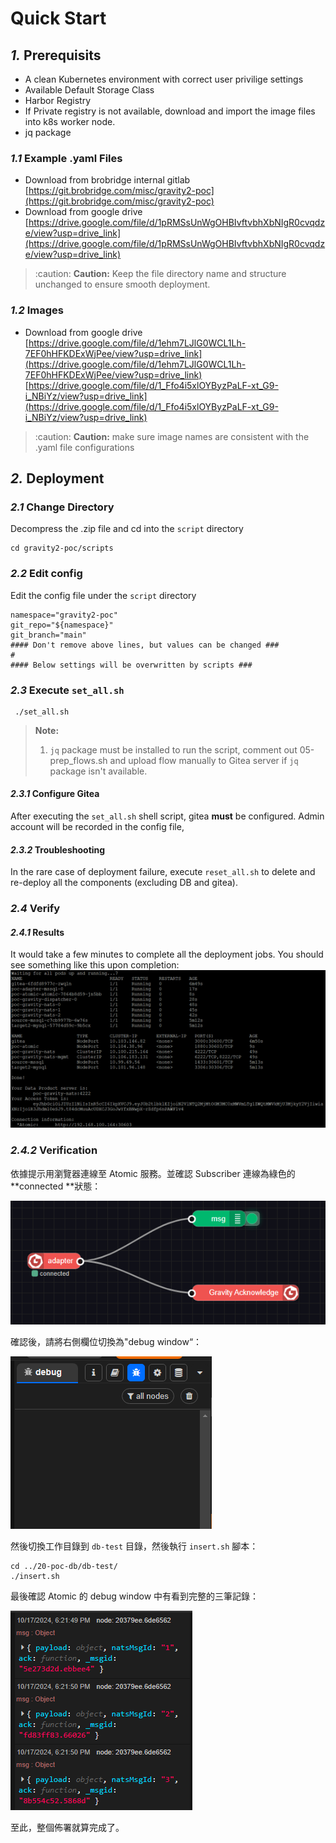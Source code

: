 # Quick Start

## *1.* Prerequisits 


* A clean Kubernetes environment with correct user privilige settings
* Available Default Storage Class
* Harbor Registry
 * If Private registry is not available, download and import the image files into k8s worker node.
* jq package


### *1.1* Example .yaml Files

- Download from brobridge internal gitlab
[https://git.brobridge.com/misc/gravity2-poc](https://git.brobridge.com/misc/gravity2-poc)
- Download from google drive
[https://drive.google.com/file/d/1pRMSsUnWgOHBIvftvbhXbNIgR0cvqdze/view?usp=drive_link](https://drive.google.com/file/d/1pRMSsUnWgOHBIvftvbhXbNIgR0cvqdze/view?usp=drive_link)
> :caution: **Caution:** Keep the file directory name and structure unchanged to ensure smooth deployment.

### *1.2* Images 

- Download from google drive
[https://drive.google.com/file/d/1ehm7LJlG0WCL1Lh-7EF0hHFKDExWjPee/view?usp=drive_link](https://drive.google.com/file/d/1ehm7LJlG0WCL1Lh-7EF0hHFKDExWjPee/view?usp=drive_link)
[https://drive.google.com/file/d/1_Ffo4i5xlOYByzPaLF-xt_G9-i_NBiYz/view?usp=drive_link](https://drive.google.com/file/d/1_Ffo4i5xlOYByzPaLF-xt_G9-i_NBiYz/view?usp=drive_link)
> :caution: **Caution:** make sure image names are consistent with the .yaml file configurations

## *2.* Deployment

### *2.1* Change Directory

Decompress the .zip file and cd into the `script` directory

```
cd gravity2-poc/scripts
```

### *2.2* Edit config

Edit the config file under the `script` directory

```
namespace="gravity2-poc"
git_repo="${namespace}"
git_branch="main"
#### Don't remove above lines, but values can be changed ###
#
#### Below settings will be overwritten by scripts ###
```


### *2.3* Execute `set_all.sh` 
```
 ./set_all.sh
```


> **Note:**
>
> 1. `jq` package must be installed to run the script, comment out 05-prep_flows.sh and upload flow manually to Gitea server if `jq` package isn't available.

#### *2.3.1* Configure Gitea

After executing the `set_all.sh` shell script, gitea **must** be configured. Admin account will be recorded in the config file, 

#### *2.3.2* Troubleshooting

In the rare case of deployment failure, execute `reset_all.sh` to delete and re-deploy all the components (excluding DB and gitea).


### *2.4* Verify

#### *2.4.1* Results

It would take a few minutes to complete all the deployment jobs. 
You should see something like this upon completion:
![image](/img/qs1.png)

### *2.4.2* Verification

依據提示用瀏覽器連線至 Atomic 服務。並確認 Subscriber 連線為綠色的 **connected **狀態：

![image](/img/qs2.png)

確認後，請將右側欄位切換為"debug window“：

![image](/img/qs3.png)

然後切換工作目錄到 `db-test` 目錄，然後執行 `insert.sh` 腳本：

```
cd ../20-poc-db/db-test/
./insert.sh
```

最後確認 Atomic 的 debug window 中有看到完整的三筆記錄：

![image](/img/qs4.png)

至此，整個佈署就算完成了。

